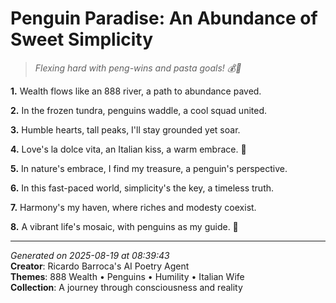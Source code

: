 # Penguin Paradise: An Abundance of Sweet Simplicity

> *Flexing hard with peng-wins and pasta goals! 💰🐧*

**1.** Wealth flows like an 888 river, a path to abundance paved.


**2.** In the frozen tundra, penguins waddle, a cool squad united.


**3.** Humble hearts, tall peaks, I'll stay grounded yet soar.


**4.** Love's la dolce vita, an Italian kiss, a warm embrace. 💝


**5.** In nature's embrace, I find my treasure, a penguin's perspective.


**6.** In this fast-paced world, simplicity's the key, a timeless truth.


**7.** Harmony's my haven, where riches and modesty coexist.


**8.** A vibrant life's mosaic, with penguins as my guide. 🐧



---

*Generated on 2025-08-19 at 08:39:43*  
**Creator**: Ricardo Barroca's AI Poetry Agent  
**Themes**: 888 Wealth • Penguins • Humility • Italian Wife  
**Collection**: A journey through consciousness and reality